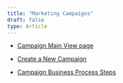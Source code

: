 ```yaml
---
title: "Marketing Campaigns"
draft: false
type: Article
---
```




- [Campaign Main View page](Campaign-Main-View-page.md)

- [Create a New Campaign](Create-a-New-Campaign.md)

- [Campaign Business Process Steps](Campaign-Business-Process-Steps.md)

